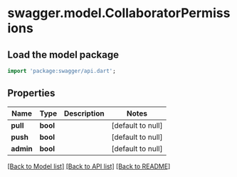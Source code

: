 # swagger.model.CollaboratorPermissions

## Load the model package
```dart
import 'package:swagger/api.dart';
```

## Properties
Name | Type | Description | Notes
------------ | ------------- | ------------- | -------------
**pull** | **bool** |  | [default to null]
**push** | **bool** |  | [default to null]
**admin** | **bool** |  | [default to null]

[[Back to Model list]](../README.md#documentation-for-models) [[Back to API list]](../README.md#documentation-for-api-endpoints) [[Back to README]](../README.md)

